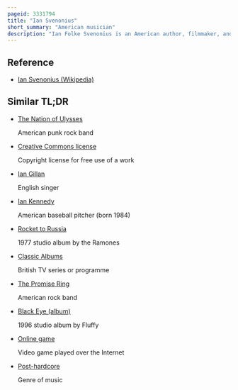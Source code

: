 ```yaml
---
pageid: 3331794
title: "Ian Svenonius"
short_summary: "American musician"
description: "Ian Folke Svenonius is an American author, filmmaker, and musician with various Washington, D. C. -based Punk Bands including Nation of Ulysses, the Make-Up, Weird War, Xyz, Too Much, Escape-Ism, and Chain & the Gang. Between his numerous Projects, Svenonius has released more than 22 full-length Albums and over 20 Singles, Eps, and Splits. A published Author and online Talk Show Host, Svenonius' Projects Share a tongue-in-cheek, radical left political Ideology."
---
```


## Reference

- [Ian Svenonius (Wikipedia)](https://en.wikipedia.org/?curid=3331794)

## Similar TL;DR

- [The Nation of Ulysses](/tldr/en/the-nation-of-ulysses)

  American punk rock band

- [Creative Commons license](/tldr/en/creative-commons-license)

  Copyright license for free use of a work

- [Ian Gillan](/tldr/en/ian-gillan)

  English singer

- [Ian Kennedy](/tldr/en/ian-kennedy)

  American baseball pitcher (born 1984)

- [Rocket to Russia](/tldr/en/rocket-to-russia)

  1977 studio album by the Ramones

- [Classic Albums](/tldr/en/classic-albums)

  British TV series or programme

- [The Promise Ring](/tldr/en/the-promise-ring)

  American rock band

- [Black Eye (album)](/tldr/en/black-eye-album)

  1996 studio album by Fluffy

- [Online game](/tldr/en/online-game)

  Video game played over the Internet

- [Post-hardcore](/tldr/en/post-hardcore)

  Genre of music
